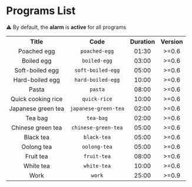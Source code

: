 # Programs List

⚠️ By default, the **alarm** is **active** for all programs

<table>
	<tr align="center">
		<th>Title</th>
		<th>Code</th>
		<th>Duration</th>
		<th>Version</th>
	</tr>
	<tr align="center">
		<td>Poached egg</td>
		<td><code>poached-egg</code></td>
		<td>01:30</td>
		<td>>=0.6</td>
	</tr>
	<tr align="center">
		<td>Boiled egg</td>
		<td><code>boiled-egg</code></td>
		<td>03:00</td>
		<td>>=0.6</td>
	</tr>
	<tr align="center">
		<td>Soft-boiled egg</td>
		<td><code>soft-boiled-egg</code></td>
		<td>05:00</td>
		<td>>=0.6</td>
	</tr>
	<tr align="center">
		<td>Hard-boiled egg</td>
		<td><code>hard-boiled-egg</code></td>
		<td>10:00</td>
		<td>>=0.6</td>
	</tr>
	<tr align="center">
		<td>Pasta</td>
		<td><code>pasta</code></td>
		<td>08:00</td>
		<td>>=0.6</td>
	</tr>
	<tr align="center">
		<td>Quick cooking rice</td>
		<td><code>quick-rice</code></td>
		<td>10:00</td>
		<td>>=0.6</td>
	</tr>
	<tr align="center">
		<td>Japanese green tea</td>
		<td><code>japanese-green-tea</code></td>
		<td>02:00</td>
		<td>>=0.6</td>
	</tr>
	<tr align="center">
		<td>Tea bag</td>
		<td><code>tea-bag</code></td>
		<td>02:00</td>
		<td>>=0.6</td>
	</tr>
	<tr align="center">
		<td>Chinese green tea</td>
		<td><code>chinese-green-tea</code></td>
		<td>05:00</td>
		<td>>=0.6</td>
	</tr>
	<tr align="center">
		<td>Black tea</td>
		<td><code>black-tea</code></td>
		<td>05:00</td>
		<td>>=0.6</td>
	</tr>
	<tr align="center">
		<td>Oolong tea</td>
		<td><code>oolong-tea</code></td>
		<td>05:00</td>
		<td>>=0.6</td>
	</tr>
	<tr align="center">
		<td>Fruit tea</td>
		<td><code>fruit-tea</code></td>
		<td>08:00</td>
		<td>>=0.6</td>
	</tr>
	<tr align="center">
		<td>White tea</td>
		<td><code>white-tea</code></td>
		<td>10:00</td>
		<td>>=0.6</td>
	</tr>
	<tr align="center">
		<td>Work</td>
		<td><code>work</code></td>
		<td>25:00</td>
		<td>>=0.9</td>
	</tr>
</table>


